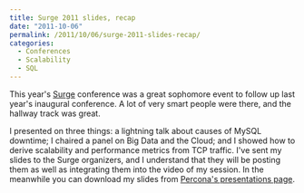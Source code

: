 ```yaml
---
title: Surge 2011 slides, recap
date: "2011-10-06"
permalink: /2011/10/06/surge-2011-slides-recap/
categories:
  - Conferences
  - Scalability
  - SQL
---
```

This year's [Surge][1] conference was a great sophomore event to follow up last year's inaugural conference. A lot of very smart people were there, and the hallway track was great.

I presented on three things: a lightning talk about causes of MySQL downtime; I chaired a panel on Big Data and the Cloud; and I showed how to derive scalability and performance metrics from TCP traffic. I've sent my slides to the Surge organizers, and I understand that they will be posting them as well as integrating them into the video of my session. In the meanwhile you can download my slides from [Percona's presentations page][2].

 [1]: http://omniti.com/surge/2011/
 [2]: http://www.percona.com/about-us/presentations/
